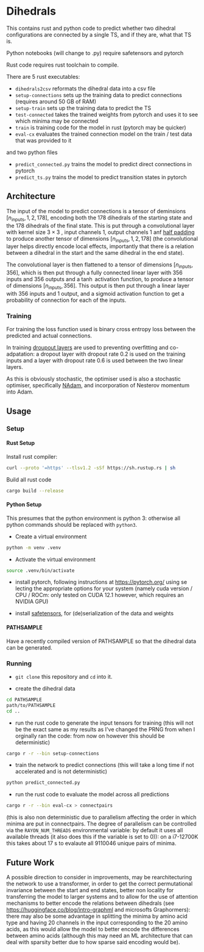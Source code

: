 # Dihedrals

This contains rust and python code to predict whether two dihedral configurations are connected by a single TS, and if they are, what that TS is.

Python notebooks (will change to .py) require safetensors and pytorch

Rust code requires rust toolchain to compile.

There are 5 rust executables:

* `dihedrals2csv` reformats the dihedral data into a csv file
* `setup-connections` sets up the training data to predict connections (requires around 50 GB of RAM)
* `setup-train` sets up the training data to predict the TS
* `test-connected` takes the trained weights from pytorch and uses it to see which minima may be connected
* `train` is training code for the model in rust (pytorch may be quicker)
* `eval-cx` evaluates the trained connection model on the train / test data that was provided to it

and two python files

* `predict_connected.py` trains the model to predict direct connections in pytorch
* `predict_ts.py` trains the model to predict transition states in pytorch

## Architecture

The input of the model to predict connections is a tensor of deminsions $[n_{\text{inputs}}, 1, 2, 178]$, encoding both the 178 dihedrals of the starting state and the 178 dihedrals of the final state. This is put through a convolutional layer with kernel size $3\times 3$ , input channels 1, output channels 1 anf [half padding](https://github.com/vdumoulin/conv_arithmetic/tree/master) to produce another tensor of dimensions $[n_{\text{inputs}}, 1, 2, 178]$ (the convolutional layer helps directly encode local effects, importantly that there is a relation between a dihedral in the start and the same dihedral in the end state).

The convolutional layer is then flattened to a tensor of dimensions $[n_{\text{inputs}}, 356]$, which is then put through a fully connected linear layer with 356 inputs and 356 outputs and a $\tanh$ activation function, to produce a tensor of dimensions $[n_{\text{inputs}}, 356]$. This output is then put through a linear layer with 356 inputs and 1 output, and a sigmoid activation function to get a probability of connection for each of the inputs.

### Training

For training the loss function used is binary cross entropy loss between the predicted and actual connections.

In training [droupout layers](https://arxiv.org/abs/1207.0580) are used to preventing overfitting and co-adpatation: a dropout layer with dropout rate 0.2 is used on the training inputs and a layer with dropout rate 0.6 is used between the two linear layers.

As this is obviously stochastic, the optimiser used is also a stochastic optimiser, specifically [NAdam](https://docs.rs/candle-optimisers/latest/candle_optimisers/nadam/index.html), and incorporation of Nesterov momentum into Adam.

## Usage

### Setup

#### Rust Setup

Install rust compiler:

```sh
curl --proto '=https' --tlsv1.2 -sSf https://sh.rustup.rs | sh
```

Build all rust code

```sh
cargo build --release
```

#### Python Setup

This presumes that the python environment is python 3: otherwise all python commands should be replaced with `python3`.

* Create a virtual environment

```sh
python -m venv .venv
```

* Activate the virtual environment

```bash
source .venv/bin/activate
```

* install pytorch, following instructions at <https://pytorch.org/> using se lecting the appropriate options for your system (namely cuda version / CPU / ROCm: only tested on CUDA 12.1 however, which requires an NVIDIA GPU)

* install [safetensors](https://huggingface.co/docs/safetensors/index), for (de)serialization of the data and weights

#### PATHSAMPLE

Have a recently compiled version of PATHSAMPLE so that the dihedral data can be generated.

### Running

* `git clone` this repository and `cd` into it.

* create the dihedral data

```sh
cd PATHSAMPLE
path/to/PATHSAMPLE
cd ..
```

* run the rust code to generate the input tensors for training (this will not be the exact same as my results as I've changed the PRNG from when I orginally ran the code: from now on however this should be deterministic)

```sh
cargo r -r --bin setup-connections
```

* train the network to predict connections (this will take a long time if not accelerated and is not deterministic)

```sh
python predict_connected.py
```

* run the rust code to evaluate the model across all predictions

```sh
cargo r -r --bin eval-cx > connectpairs
```

 (this is also non deterministic due to parallelism affecting the order in which minima are put in connectpairs. The degree of parallelism can be controlled via the `RAYON_NUM_THREADS` environmental variable: by default it uses all available threads (it also does this if the variable is set to 0)): on a i7-12700K this takes about 17 s to evalaute all 9110046 unique pairs of minima.

## Future Work

A possible direction to consider in improvements, may be rearchitecturing the network to use a transformer, in order to get the correct permutational invariance between the start and end states, better non locality for transferring the model to larger systems and to allow for the use of attention mechanisms to better encode the relations between dihedrals (see <https://huggingface.co/blog/intro-graphml> and microsofts Graphormers): there may also be some advantage in splitting the minima by amino acid type and having 20 channels in the input corresponding to the 20 amino acids, as this would allow the model to better encode the differences between amino acids (although this may need an ML architecture that can deal with sparsity better due to how sparse said encoding would be).
